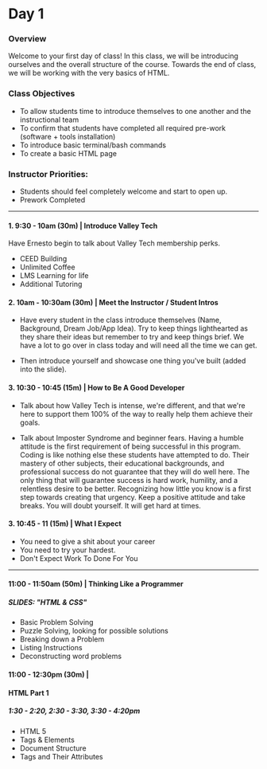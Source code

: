 # Day 1

### Overview
Welcome to your first day of class! In this class, we will be introducing ourselves and the overall structure of the course. Towards the end of class, we will be working with the very basics of HTML.

### Class Objectives

* To allow students time to introduce themselves to one another and the instructional team
* To confirm that students have completed all required pre-work (software + tools installation)
* To introduce basic terminal/bash commands
* To create a basic HTML page

### Instructor Priorities:

* Students should feel completely welcome and start to open up.
* Prework Completed

---

#### 1. 9:30 - 10am (30m) | Introduce Valley Tech

Have Ernesto begin to talk about Valley Tech membership perks.
* CEED Building
* Unlimited Coffee
* LMS Learning for life
* Additional Tutoring


#### 2. 10am - 10:30am (30m) | Meet the Instructor / Student Intros
* Have every student in the class introduce themselves
(Name, Background, Dream Job/App Idea). Try to keep things lighthearted as they share their ideas but remember to try and keep things brief. We have a lot to go over in class today and will need all the time we can get.

* Then introduce yourself and showcase one thing you've built (added into the slide).

#### 3. 10:30 - 10:45 (15m) | How to Be A Good Developer
*   Talk about how Valley Tech is intense, we're different, and that we're here to support them 100% of the way to really help them achieve their goals.

* Talk about Imposter Syndrome and beginner fears. Having a humble attitude is the first requirement of being successful in this program. Coding is like nothing else these students have attempted to do. Their mastery of other subjects, their educational backgrounds, and professional success do not guarantee that they will do well here. The only thing that will guarantee success is hard work, humility, and a relentless desire to be better. Recognizing how little you know is a  first step towards creating that urgency. Keep a positive attitude and take breaks. You will doubt yourself. It will get hard at times.

#### 3. 10:45 - 11 (15m) | What I Expect

* You need to give a shit about your career
* You need to try your hardest.
* Don't Expect Work To Done For You

---

#### 11:00 - 11:50am (50m) | Thinking Like a Programmer
##### SLIDES: "HTML & CSS"

* Basic Problem Solving
* Puzzle Solving, looking for possible solutions
* Breaking down a Problem
* Listing Instructions
* Deconstructing word problems


#### 11:00 - 12:30pm (30m) |

#### HTML Part 1
##### 1:30 - 2:20, 2:30 - 3:30, 3:30 - 4:20pm

* HTML 5
* Tags & Elements
* Document Structure
* Tags and Their Attributes
